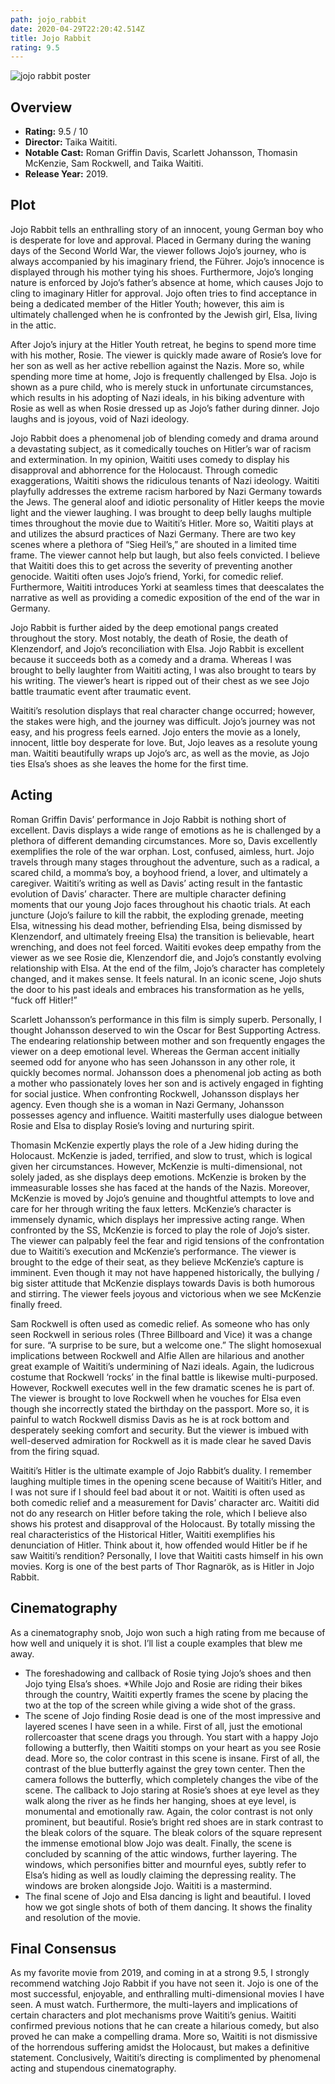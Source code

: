 ```yaml
---
path: jojo_rabbit
date: 2020-04-29T22:20:42.514Z
title: Jojo Rabbit
rating: 9.5
---
```

![jojo rabbit poster](https://m.media-amazon.com/images/M/MV5BZjU0Yzk2MzEtMjAzYy00MzY0LTg2YmItM2RkNzdkY2ZhN2JkXkEyXkFqcGdeQXVyNDg4NjY5OTQ@._V1_SY1000_SX667_AL_.jpg)

## Overview

* __Rating:__ 9.5 / 10
* __Director:__ Taika Waititi.
* __Notable Cast:__ Roman Griffin Davis, Scarlett Johansson, Thomasin McKenzie, Sam Rockwell, and Taika Waititi.
* __Release Year:__ 2019.

## Plot

Jojo Rabbit tells an enthralling story of an innocent, young German boy who is desperate for love and approval. Placed in Germany during the waning days of the Second World War, the viewer follows Jojo’s journey, who is always accompanied by his imaginary friend, the Führer. Jojo’s innocence is displayed through his mother tying his shoes. Furthermore, Jojo’s longing nature is enforced by Jojo’s father’s absence at home, which causes Jojo to cling to imaginary Hitler for approval. Jojo often tries to find acceptance in being a dedicated member of the Hitler Youth; however, this aim is ultimately challenged when he is confronted by the Jewish girl, Elsa, living in the attic.

After Jojo’s injury at the Hitler Youth retreat, he begins to spend more time with his mother, Rosie. The viewer is quickly made aware of Rosie’s love for her son as well as her active rebellion against the Nazis. More so, while spending more time at home, Jojo is frequently challenged by Elsa. Jojo is shown as a pure child, who is merely stuck in unfortunate circumstances, which results in his adopting of Nazi ideals, in his biking adventure with Rosie as well as when Rosie dressed up as Jojo’s father during dinner. Jojo laughs and is joyous, void of Nazi ideology.

Jojo Rabbit does a phenomenal job of blending comedy and drama around a devastating subject, as it comedically touches on Hitler’s war of racism and extermination. In my opinion, Waititi uses comedy to display his disapproval and abhorrence for the Holocaust. Through comedic exaggerations, Waititi shows the ridiculous tenants of Nazi ideology. Waititi playfully addresses the extreme racism harbored by Nazi Germany towards the Jews. The general aloof and idiotic personality of Hitler keeps the movie light and the viewer laughing. I was brought to deep belly laughs multiple times throughout the movie due to Waititi’s Hitler. More so, Waititi plays at and utilizes the absurd practices of Nazi Germany. There are two key scenes where a plethora of “Sieg Heil’s,” are shouted in a limited time frame. The viewer cannot help but laugh, but also feels convicted. I believe that Waititi does this to get across the severity of preventing another genocide. Waititi often uses Jojo’s friend, Yorki, for comedic relief. Furthermore, Waititi introduces Yorki at seamless times that deescalates the narrative as well as providing a comedic exposition of the end of the war in Germany.

Jojo Rabbit is further aided by the deep emotional pangs created throughout the story. Most notably, the death of Rosie, the death of Klenzendorf, and Jojo’s reconciliation with Elsa. Jojo Rabbit is excellent because it succeeds both as a comedy and a drama. Whereas I was brought to belly laughter from Waititi acting, I was also brought to tears by his writing. The viewer’s heart is ripped out of their chest as we see Jojo battle traumatic event after traumatic event.

Waititi’s resolution displays that real character change occurred; however, the stakes were high, and the journey was difficult. Jojo’s journey was not easy, and his progress feels earned. Jojo enters the movie as a lonely, innocent, little boy desperate for love. But, Jojo leaves as a resolute young man. Waititi beautifully wraps up Jojo’s arc, as well as the movie, as Jojo ties Elsa’s shoes as she leaves the home for the first time.

## Acting

Roman Griffin Davis’ performance in Jojo Rabbit is nothing short of excellent. Davis displays a wide range of emotions as he is challenged by a plethora of different demanding circumstances. More so, Davis excellently exemplifies the role of the war orphan. Lost, confused, aimless, hurt. Jojo travels through many stages throughout the adventure, such as a radical, a scared child, a momma’s boy, a boyhood friend, a lover, and ultimately a caregiver. Waititi’s writing as well as Davis’ acting result in the fantastic evolution of Davis’ character. There are multiple character defining moments that our young Jojo faces throughout his chaotic trials. At each juncture (Jojo’s failure to kill the rabbit, the exploding grenade, meeting Elsa, witnessing his dead mother, befriending Elsa, being dismissed by Klenzendorf, and ultimately freeing Elsa) the transition is believable, heart wrenching, and does not feel forced. Waititi evokes deep empathy from the viewer as we see Rosie die, Klenzendorf die, and Jojo’s constantly evolving relationship with Elsa. At the end of the film, Jojo’s character has completely changed, and it makes sense. It feels natural. In an iconic scene, Jojo shuts the door to his past ideals and embraces his transformation as he yells, “fuck off Hitler!”

Scarlett Johansson’s performance in this film is simply superb. Personally, I thought Johansson deserved to win the Oscar for Best Supporting Actress. The endearing relationship between mother and son frequently engages the viewer on a deep emotional level. Whereas the German accent initially seemed odd for anyone who has seen Johansson in any other role, it quickly becomes normal. Johansson does a phenomenal job acting as both a mother who passionately loves her son and is actively engaged in fighting for social justice. When confronting Rockwell, Johansson displays her agency. Even though she is a woman in Nazi Germany, Johansson possesses agency and influence. Waititi masterfully uses dialogue between Rosie and Elsa to display Rosie’s loving and nurturing spirit.

Thomasin McKenzie expertly plays the role of a Jew hiding during the Holocaust. McKenzie is jaded, terrified, and slow to trust, which is logical given her circumstances. However, McKenzie is multi-dimensional, not solely jaded, as she displays deep emotions. McKenzie is broken by the immeasurable losses she has faced at the hands of the Nazis. Moreover, McKenzie is moved by Jojo’s genuine and thoughtful attempts to love and care for her through writing the faux letters. McKenzie’s character is immensely dynamic, which displays her impressive acting range. When confronted by the SS, McKenzie is forced to play the role of Jojo’s sister. The viewer can palpably feel the fear and rigid tensions of the confrontation due to Waititi’s execution and McKenzie’s performance. The viewer is brought to the edge of their seat, as they believe McKenzie’s capture is imminent. Even though it may not have happened historically, the bullying / big sister attitude that McKenzie displays towards Davis is both humorous and stirring. The viewer feels joyous and victorious when we see McKenzie finally freed.

Sam Rockwell is often used as comedic relief. As someone who has only seen Rockwell in serious roles (Three Billboard and Vice) it was a change for sure. “A surprise to be sure, but a welcome one.” The slight homosexual implications between Rockwell and Alfie Allen are hilarious and another great example of Waititi’s undermining of Nazi ideals. Again, the ludicrous costume that Rockwell ‘rocks’ in the final battle is likewise multi-purposed. However, Rockwell executes well in the few dramatic scenes he is part of. The viewer is brought to love Rockwell when he vouches for Elsa even though she incorrectly stated the birthday on the passport. More so, it is painful to watch Rockwell dismiss Davis as he is at rock bottom and desperately seeking comfort and security. But the viewer is imbued with well-deserved admiration for Rockwell as it is made clear he saved Davis from the firing squad.

Waititi’s Hitler is the ultimate example of Jojo Rabbit’s duality. I remember laughing multiple times in the opening scene because of Waititi’s Hitler, and I was not sure if I should feel bad about it or not. Waititi is often used as both comedic relief and a measurement for Davis’ character arc. Waititi did not do any research on Hitler before taking the role, which I believe also shows his protest and disapproval of the Holocaust. By totally missing the real characteristics of the Historical Hitler, Waititi exemplifies his denunciation of Hitler. Think about it, how offended would Hitler be if he saw Waititi’s rendition? Personally, I love that Waititi casts himself in his own movies. Korg is one of the best parts of Thor Ragnarök, as is Hitler in Jojo Rabbit.

## Cinematography

As a cinematography snob, Jojo won such a high rating from me because of how well and uniquely it is shot. I’ll list a couple examples that blew me away.
* The foreshadowing and callback of Rosie tying Jojo’s shoes and then Jojo tying Elsa’s shoes.
*While Jojo and Rosie are riding their bikes through the country, Waititi expertly frames the scene by placing the two at the top of the screen while giving a wide shot of the grass.
* The scene of Jojo finding Rosie dead is one of the most impressive and layered scenes I have seen in a while. First of all, just the emotional rollercoaster that scene drags you through. You start with a happy Jojo following a butterfly, then Waititi stomps on your heart as you see Rosie dead. More so, the color contrast in this scene is insane. First of all, the contrast of the blue butterfly against the grey town center. Then the camera follows the butterfly, which completely changes the vibe of the scene. The callback to Jojo staring at Rosie’s shoes at eye level as they walk along the river as he finds her hanging, shoes at eye level, is monumental and emotionally raw. Again, the color contrast is not only prominent, but beautiful. Rosie’s bright red shoes are in stark contrast to the bleak colors of the square. The bleak colors of the square represent the immense emotional blow Jojo was dealt. Finally, the scene is concluded by scanning of the attic windows, further layering. The windows, which personifies bitter and mournful eyes, subtly refer to Elsa’s hiding as well as loudly claiming the depressing reality. The windows are broken alongside Jojo. Waititi is a mastermind.
* The final scene of Jojo and Elsa dancing is light and beautiful. I loved how we got single shots of both of them dancing. It shows the finality and resolution of the movie.

## Final Consensus

As my favorite movie from 2019, and coming in at a strong 9.5, I strongly recommend watching Jojo Rabbit if you have not seen it. Jojo is one of the most successful, enjoyable, and enthralling multi-dimensional movies I have seen. A must watch. Furthermore, the multi-layers and implications of certain characters and plot mechanisms prove Waititi’s genius. Waititi confirmed previous notions that he can create a hilarious comedy, but also proved he can make a compelling drama. More so, Waititi is not dismissive of the horrendous suffering amidst the Holocaust, but makes a definitive statement. Conclusively, Waititi’s directing is complimented by phenomenal acting and stupendous cinematography.
